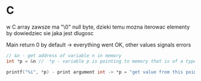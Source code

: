 # C

w C array zawsze ma "\0" null byte, dzieki temu mozna iterowac elementy by dowiedziec sie jaka jest dlugosc

Main return 0 by default -> everything went OK, other values signals errors

``` c
// &n - get address of variable n in memory
int *p = &n //  *p - variable p is pointing to memory that is of a type int

printf("%i", *p) - print argument int -> *p = "get value from this pointer"
```


